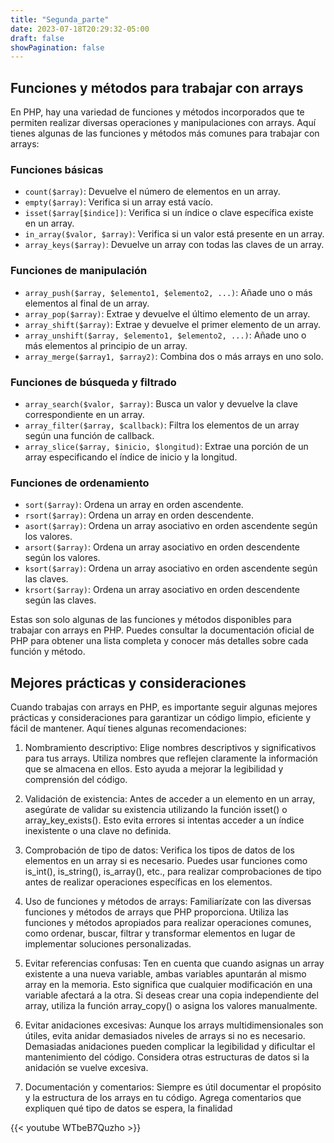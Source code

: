 ```yaml
---
title: "Segunda_parte"
date: 2023-07-18T20:29:32-05:00
draft: false
showPagination: false
---
```


## Funciones y métodos para trabajar con arrays

En PHP, hay una variedad de funciones y métodos incorporados que te permiten realizar diversas operaciones y manipulaciones con arrays. Aquí tienes algunas de las funciones y métodos más comunes para trabajar con arrays:

### Funciones básicas

- `count($array)`: Devuelve el número de elementos en un array.
- `empty($array)`: Verifica si un array está vacío.
- `isset($array[$indice])`: Verifica si un índice o clave específica existe en un array.
- `in_array($valor, $array)`: Verifica si un valor está presente en un array.
- `array_keys($array)`: Devuelve un array con todas las claves de un array.

### Funciones de manipulación

- `array_push($array, $elemento1, $elemento2, ...)`: Añade uno o más elementos al final de un array.
- `array_pop($array)`: Extrae y devuelve el último elemento de un array.
- `array_shift($array)`: Extrae y devuelve el primer elemento de un array.
- `array_unshift($array, $elemento1, $elemento2, ...)`: Añade uno o más elementos al principio de un array.
- `array_merge($array1, $array2)`: Combina dos o más arrays en uno solo.

### Funciones de búsqueda y filtrado

- `array_search($valor, $array)`: Busca un valor y devuelve la clave correspondiente en un array.
- `array_filter($array, $callback)`: Filtra los elementos de un array según una función de callback.
- `array_slice($array, $inicio, $longitud)`: Extrae una porción de un array especificando el índice de inicio y la longitud.

### Funciones de ordenamiento

- `sort($array)`: Ordena un array en orden ascendente.
- `rsort($array)`: Ordena un array en orden descendente.
- `asort($array)`: Ordena un array asociativo en orden ascendente según los valores.
- `arsort($array)`: Ordena un array asociativo en orden descendente según los valores.
- `ksort($array)`: Ordena un array asociativo en orden ascendente según las claves.
- `krsort($array)`: Ordena un array asociativo en orden descendente según las claves.

Estas son solo algunas de las funciones y métodos disponibles para trabajar con arrays en PHP. Puedes consultar la documentación oficial de PHP para obtener una lista completa y conocer más detalles sobre cada función y método.

## Mejores prácticas y consideraciones

Cuando trabajas con arrays en PHP, es importante seguir algunas mejores prácticas y consideraciones para garantizar un código limpio, eficiente y fácil de mantener. Aquí tienes algunas recomendaciones:

1. Nombramiento descriptivo: Elige nombres descriptivos y significativos para tus arrays. Utiliza nombres que reflejen claramente la información que se almacena en ellos. Esto ayuda a mejorar la legibilidad y comprensión del código.

2. Validación de existencia: Antes de acceder a un elemento en un array, asegúrate de validar su existencia utilizando la función isset() o array_key_exists(). Esto evita errores si intentas acceder a un índice inexistente o una clave no definida.

3. Comprobación de tipo de datos: Verifica los tipos de datos de los elementos en un array si es necesario. Puedes usar funciones como is_int(), is_string(), is_array(), etc., para realizar comprobaciones de tipo antes de realizar operaciones específicas en los elementos.

4. Uso de funciones y métodos de arrays: Familiarízate con las diversas funciones y métodos de arrays que PHP proporciona. Utiliza las funciones y métodos apropiados para realizar operaciones comunes, como ordenar, buscar, filtrar y transformar elementos en lugar de implementar soluciones personalizadas.

5. Evitar referencias confusas: Ten en cuenta que cuando asignas un array existente a una nueva variable, ambas variables apuntarán al mismo array en la memoria. Esto significa que cualquier modificación en una variable afectará a la otra. Si deseas crear una copia independiente del array, utiliza la función array_copy() o asigna los valores manualmente.

6. Evitar anidaciones excesivas: Aunque los arrays multidimensionales son útiles, evita anidar demasiados niveles de arrays si no es necesario. Demasiadas anidaciones pueden complicar la legibilidad y dificultar el mantenimiento del código. Considera otras estructuras de datos si la anidación se vuelve excesiva.

7. Documentación y comentarios: Siempre es útil documentar el propósito y la estructura de los arrays en tu código. Agrega comentarios que expliquen qué tipo de datos se espera, la finalidad

{{< youtube WTbeB7Quzho >}}
